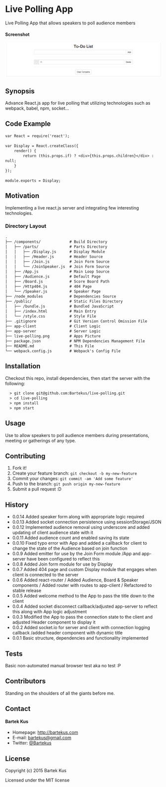 Live Polling App
======

Live Polling App that allows speakers to poll audience members

#### Screenshot

![Screenshot software](https://raw.githubusercontent.com/Bartekus/live-polling/master/live-polling.png "screenshot software")

## Synopsis

Advance React.js app for live polling that utilizing technologies such as webpack, babel, npm, socket... 

## Code Example

```
var React = require('react');

var Display = React.createClass({
	render() {
		return (this.props.if) ? <div>{this.props.children}</div> : null;
	}
});

module.exports = Display;
```

## Motivation

Implementing a live react.js server and integrating few interesting technologies.

### Directory Layout

```
.
├── /components/             # Build Directory
│   ├── /parts/              # Parts Directory
│   │   ├── /Display.js      # Display Module
│   │   ├── /Header.js       # Header Source
│   │   ├── /Join.js         # Join Form Source 
│   │   └── /JoinSpeaker.js  # Join Form Source 
│   ├── /App.js              # Main Loop Source
│   ├── /Audience.js         # Default Page
│   ├── /Board.js            # Score Board Path
│   ├── /Http404.js          # 404 Page 
│   └── /Speaker.js          # Speaker Page
├── /node_modules            # Dependencies Source
├── /public/                 # Static Files Directory
│   ├── /bundle.js           # Bundled JavaScript
│   ├── /index.html          # Main Entry
│   └── /style.css           # Style File
├── .gitignore               # Git Version Control Omission File
├── app-client               # Client Logic
├── app-server               # Server Logic
├── live-polling.png         # Apps Picture
├── package.json             # NPM Dependencies Management File
├── README.md                # This File
└── webpack.config.js        # Webpack's Config File
```

## Installation

Checkout this repo, install dependencies, then start the server with the following:

```
  > git clone git@github.com:Bartekus/live-polling.git
  > cd live-polling
  > npm install
  > npm start
```

## Usage

Use to allow speakers to poll audience members during presentations, meeting or gatherings of any type.

## Contributing

1. Fork it!
2. Create your feature branch: `git checkout -b my-new-feature`
3. Commit your changes: `git commit -am 'Add some feature'`
4. Push to the branch: `git push origin my-new-feature`
5. Submit a pull request :D

## History

* 0.0.14 Added speaker form along with appropriate logic required
* 0.0.13 Added socket connection persistence using sessionStorage/JSON
* 0.0.12 Implemented audience removal using underscore and added updating of client audience state with it
* 0.0.11 Added audience count and enabled saving its state
* 0.0.10 Fixed typo error with App and added a callback for client to change the state of the Audience based on join function
* 0.0.9 Added emitter for use by the Join Form module /App and app-server have been configured to reflect this 
* 0.0.8 Added Join form module for use by Display 
* 0.0.7 Added 404 page and custom Display module that engages when client is connected to the server
* 0.0.6 Added react-router / Added Audience, Board & Speaker components / Added router with routes to app-client / Refactored to stable release
* 0.0.5 Added welcome method to the App to pass the title down to the client
* 0.0.4 Added socket disconnect callback/adjusted app-server to reflect this along with App logic adjustment
* 0.0.3 Modified the App to pass the connection state to the client and adjusted Header component to display it
* 0.0.2 Added socket.io for server and client with connection logging callback /added header component with dynamic title
* 0.0.1 Basic structure, dependencies and functionality implemented

## Tests

Basic non-automated manual browser test aka no test :P

## Contributors

Standing on the shoulders of all the giants before me.

## Contact
#### Bartek Kus
* Homepage: http://bartekus.com
* E-mail: bartekus@gmail.com
* Twitter: [@Bartekus](https://twitter.com/Bartekus "Bartekus on twitter")

## License

Copyright (c) 2015 Bartek Kus

Licensed under the MIT license
